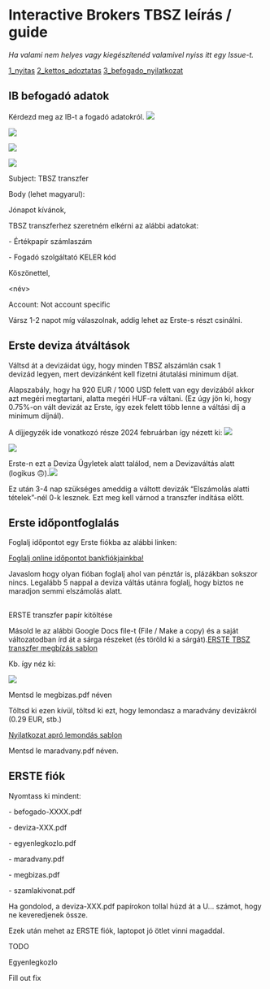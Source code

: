 # Interactive Brokers TBSZ leírás / guide

*Ha valami nem helyes vagy kiegészítenéd valamivel nyiss itt egy Issue-t.*

[1_nyitas](1_nyitas.md)
[2_kettos_adoztatas](2_kettos_adoztatas.md)
[3_befogado_nyilatkozat](3_befogado_nyilatkozat.md)






## IB befogadó adatok

Kérdezd meg az IB-t a fogadó adatokról.
![](images/message_center.png)

![](images/new_ticket.png)

![](images/ticket_cat2.png)

![](images/ticket_cat.png)

Subject: TBSZ transzfer

Body (lehet magyarul):

Jónapot kívánok,

TBSZ transzferhez szeretném elkérni az alábbi adatokat:

\- Értékpapír számlaszám

\- Fogadó szolgáltató KELER kód

Köszönettel,

<név>

Account: Not account specific

Vársz 1-2 napot míg válaszolnak, addig lehet az Erste-s részt csinálni.

## Erste deviza átváltások

Váltsd át a devizáidat úgy, hogy minden TBSZ alszámlán csak 1 devizád legyen, mert devizánként kell fizetni átutalási minimum díjat.

Alapszabály, hogy ha 920 EUR / 1000 USD felett van egy devizából akkor azt megéri megtartani, alatta megéri HUF-ra váltani. (Ez úgy jön ki, hogy 0.75%-on vált devizát az Erste, így ezek felett több lenne a váltási díj a minimum díjnál).

A díjjegyzék ide vonatkozó része 2024 februárban így nézett ki:
![](images/dijjegyzek_forint.png)

![](images/dijjegyzek_deviza.png)

Erste-n ezt a Deviza Ügyletek alatt találod, nem a Devizaváltás alatt (logikus 🙃).![](images/deviza_ugyletek.png)

Ez után 3-4 nap szükséges ameddig a váltott devizák “Elszámolás alatti tételek”-nél 0-k lesznek. Ezt meg kell várnod a transzfer indítása előtt.

## Erste időpontfoglalás

Foglalj időpontot egy Erste fiókba az alábbi linken:

[Foglalj online időpontot bankfiókjainkba!](https://www.google.com/url?q=https://www.erstebank.hu/hu/ebh-nyito/mindennapi-penzugyek/elektronikus-szolgaltatasok/online-fioki-idopontfoglalas&sa=D&source=editors&ust=1709227075639501&usg=AOvVaw1tLqJRGUJokb6R4RU_Smc-)

Javaslom hogy olyan fióban foglalj ahol van pénztár is, plázákban sokszor nincs. Legalább 5 nappal a deviza váltás utánra foglalj, hogy biztos ne maradjon semmi elszámolás alatt.

##
ERSTE transzfer papír kitöltése

Másold le az alábbi Google Docs file-t (File / Make a copy) és a saját változatodban írd át a sárga részeket (és töröld ki a sárgát).[ERSTE TBSZ transzfer megbízás sablon](https://www.google.com/url?q=https://docs.google.com/document/d/1OThmCSp6udeJSvd9Q8B2-LzXfvJmT1ioNiMh6evRnwE/edit?usp%3Dsharing&sa=D&source=editors&ust=1709227075640348&usg=AOvVaw1U2Ph4fzGv6n7ugk5us5nn)

Kb. így néz ki:

![](images/megbizas_screenshot.png)

Mentsd le megbizas.pdf néven

Töltsd ki ezen kívül, töltsd ki ezt, hogy lemondasz a maradvány devizákról (0.29 EUR, stb.)

[Nyilatkozat apró lemondás sablon](https://www.google.com/url?q=https://docs.google.com/document/d/1tNPBAoB8rynWXGZvtz-T4eRPXTMh1Lbxu6nhz_Kd5DI/edit?usp%3Ddrive_link&sa=D&source=editors&ust=1709227075641167&usg=AOvVaw1eL0rypWYOAf7uo4o6WZgC)

Mentsd le maradvany.pdf néven.

## ERSTE fiók

Nyomtass ki mindent:

\- befogado-XXXX.pdf

\- deviza-XXX.pdf

\- egyenlegkozlo.pdf

\- maradvany.pdf

\- megbizas.pdf

\- szamlakivonat.pdf

Ha gondolod, a deviza-XXX.pdf papírokon tollal húzd át a U… számot, hogy ne keveredjenek össze.

Ezek után mehet az ERSTE fiók, laptopot jó ötlet vinni magaddal.

TODO

Egyenlegkozlo

Fill out fix
